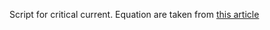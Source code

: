 Script for critical current.
Equation are taken from [this article](https://www.researchgate.net/publication/230681050_Temperature_Dependence_of_Pair-breaking_Current_in_Superconductors)